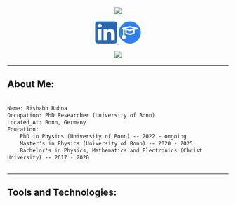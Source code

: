 <p align="center">
  <img src="https://capsule-render.vercel.app/api?text=WELCOME%20!&animation=fadeIn&type=soft&color=gradient&height=100"/>
</p>
<p align="center">
<a href="https://www.linkedin.com/in/rishabh-bubna-304bb3172/">
  <img height="50" src="https://github.com/RishabhBubna/RishabhBubna/blob/main/5296501_linkedin_network_linkedin%20logo_icon.png"/>
</a>
<a href="https://scholar.google.com/citations?user=_GmD1ysAAAAJ&hl=en">
  <img height="50" src="https://github.com/RishabhBubna/RishabhBubna/blob/main/bachelor_9192436.png"/>
</a>
</p>
<p align="center">
<a href="https://scholar.google.com/citations?user=_GmD1ysAAAAJ&hl=en">
  <img height="400" src="https://media1.giphy.com/media/v1.Y2lkPTc5MGI3NjExNHVneHJ2azJ5M3g2Z3o4bXJqbjEzbmUxcDA3cDF2Nm5pOTMwdG5iOCZlcD12MV9pbnRlcm5hbF9naWZfYnlfaWQmY3Q9Zw/JqmupuTVZYaQX5s094/giphy.gif"/>
</a>
</p>
<hr>
</a>
<h2>About Me:</h2>
<pre>
<code>
Name: Rishabh Bubna
Occupation: PhD Researcher (University of Bonn)
Located_At: Bonn, Germany
Education: 
    PhD in Physics (University of Bonn) -- 2022 - ongoing
    Master's in Physics (University of Bonn) -- 2020 - 2025
    Bachelor's in Physics, Mathematics and Electronics (Christ University) -- 2017 - 2020
</code>
</pre>
<hr>
<h2>Tools and Technologies:</h2>

